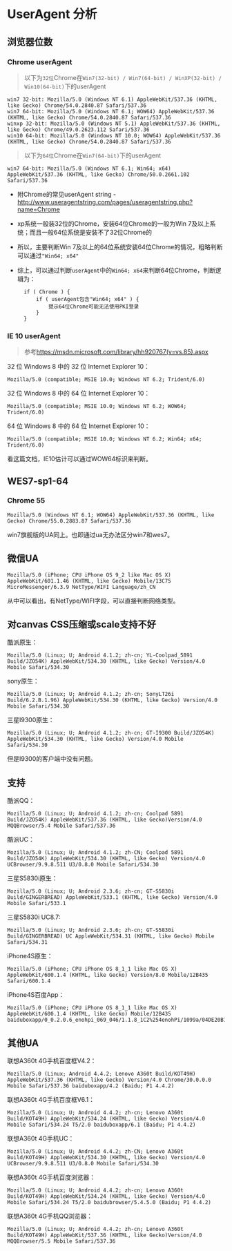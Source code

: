 # UserAgent 分析


## 浏览器位数

### Chrome userAgent

> 以下为`32位`Chrome在`Win7(32-bit) / Win7(64-bit) / WinXP(32-bit) / Win10(64-bit)`下的userAgent

    win7 32-bit: Mozilla/5.0 (Windows NT 6.1) AppleWebKit/537.36 (KHTML, like Gecko) Chrome/54.0.2840.87 Safari/537.36
    win7 64-bit: Mozilla/5.0 (Windows NT 6.1; WOW64) AppleWebKit/537.36 (KHTML, like Gecko) Chrome/54.0.2840.87 Safari/537.36
    winxp 32-bit: Mozilla/5.0 (Windows NT 5.1) AppleWebKit/537.36 (KHTML, like Gecko) Chrome/49.0.2623.112 Safari/537.36
    win10 64-bit: Mozilla/5.0 (Windows NT 10.0; WOW64) AppleWebKit/537.36 (KHTML, like Gecko) Chrome/54.0.2840.87 Safari/537.36

> 以下为`64位`Chrome在`Win7(64-bit)`下的userAgent

    win7 64-bit: Mozilla/5.0 (Windows NT 6.1; Win64; x64) AppleWebKit/537.36 (KHTML, like Gecko) Chrome/50.0.2661.102 Safari/537.36

* 附Chrome的常见userAgent string - <http://www.useragentstring.com/pages/useragentstring.php?name=Chrome>
* xp系统一般装32位的Chrome，安装64位Chrome的一般为Win 7及以上系统；而且一般64位系统是安装不了32位Chrome的
* 所以，主要判断Win 7及以上的64位系统安装64位Chrome的情况，粗略判断可以通过`"Win64; x64"`
* 综上，可以通过判断`userAgent`中的`Win64; x64`来判断64位Chrome，判断逻辑为：

        if ( Chrome ) {
            if ( userAgent包含"Win64; x64" ) {
                提示64位Chrome可能无法使用PKI登录
            }
        }



### IE 10 userAgent

> 参考<https://msdn.microsoft.com/library/hh920767(v=vs.85).aspx>

32 位 Windows 8 中的 32 位 Internet Explorer 10：

    Mozilla/5.0 (compatible; MSIE 10.0; Windows NT 6.2; Trident/6.0)

32 位 Windows 8 中的 64 位 Internet Explorer 10：

    Mozilla/5.0 (compatible; MSIE 10.0; Windows NT 6.2; WOW64; Trident/6.0) 

64 位 Windows 8 中的 64 位 Internet Explorer 10：

    Mozilla/5.0 (compatible; MSIE 10.0; Windows NT 6.2; Win64; x64; Trident/6.0)

看这篇文档，IE10估计可以通过WOW64标识来判断。




## WES7-sp1-64

### Chrome 55

    Mozilla/5.0 (Windows NT 6.1; WOW64) AppleWebKit/537.36 (KHTML, like Gecko) Chrome/55.0.2883.87 Safari/537.36

win7旗舰版的UA同上。也即通过ua无办法区分win7和wes7。




## 微信UA

    Mozilla/5.0 (iPhone; CPU iPhone OS 9_2 like Mac OS X) AppleWebKit/601.1.46 (KHTML, like Gecko) Mobile/13C75 MicroMessenger/6.3.9 NetType/WIFI Language/zh_CN

从中可以看出，有NetType/WIFI字段，可以直接判断网络类型。


## 对canvas CSS压缩或scale支持不好

酷派原生：

    Mozilla/5.0 (Linux; U; Android 4.1.2; zh-cn; YL-Coolpad_5891 Build/JZO54K) AppleWebKit/534.30 (KHTML, like Gecko) Version/4.0 Mobile Safari/534.30

sony原生：

    Mozilla/5.0 (Linux; U; Android 4.1.2; zh-cn; SonyLT26i Build/6.2.B.1.96) AppleWebKit/534.30 (KHTML, like Gecko) Version/4.0 Mobile Safari/534.30

三星I9300原生：

    Mozilla/5.0 (Linux; U; Android 4.1.2; zh-cn; GT-I9300 Build/JZO54K) AppleWebKit/534.30 (KHTML, like Gecko) Version/4.0 Mobile Safari/534.30

但是I9300的客户端中没有问题。



## 支持

酷派QQ：

    Mozilla/5.0 (Linux; U; Android 4.1.2; zh-cn; Coolpad 5891 Build/JZO54K) AppleWebKit/537.36 (KHTML, like Gecko)Version/4.0 MQQBrowser/5.4 Mobile Safari/537.36

酷派UC：

    Mozilla/5.0 (Linux; U; Android 4.1.2; zh-CN; Coolpad 5891 Build/JZO54K) AppleWebKit/534.30 (KHTML, like Gecko) Version/4.0 UCBrowser/9.9.8.511 U3/0.8.0 Mobile Safari/534.30

三星S5830i原生：

    Mozilla/5.0 (Linux; U; Android 2.3.6; zh-cn; GT-S5830i Build/GINGERBREAD) AppleWebKit/533.1 (KHTML, like Gecko) Version/4.0 Mobile Safari/533.1

三星S5830i UC8.7:

    Mozilla/5.0 (Linux; U; Android 2.3.6; zh-cn; GT-S5830i Build/GINGERBREAD) UC AppleWebKit/534.31 (KHTML, like Gecko) Mobile Safari/534.31

iPhone4S原生：

    Mozilla/5.0 (iPhone; CPU iPhone OS 8_1_1 like Mac OS X) AppleWebKit/600.1.4 (KHTML, like Gecko) Version/8.0 Mobile/12B435 Safari/600.1.4

iPhone4S百度App：
    
    Mozilla/5.0 (iPhone; CPU iPhone OS 8_1_1 like Mac OS X) AppleWebKit/600.1.4 (KHTML, like Gecko) Mobile/12B435 baiduboxapp/0_0.2.0.6_enohpi_069_046/1.1.8_1C2%254enohPi/1099a/04DE20B136DB7F505C46DB53D675F6673F5A8C0C1FCOOBOHRGP/1


## 其他UA

联想A360t 4G手机百度框V4.2：

    Mozilla/5.0 (Linux; Android 4.4.2; Lenovo A360t Build/KOT49H) AppleWebKit/537.36 (KHTML, like Gecko) Version/4.0 Chrome/30.0.0.0 Mobile Safari/537.36 baiduboxapp/4.2 (Baidu; P1 4.4.2)


联想A360t 4G手机百度框V6.1：

    Mozilla/5.0 (Linux; U; Android 4.4.2; zh-cn; Lenovo A360t Build/KOT49H) AppleWebKit/534.24 (KHTML, like Gecko) Version/4.0 Mobile Safari/534.24 T5/2.0 baiduboxapp/6.1 (Baidu; P1 4.4.2)

联想A360t 4G手机UC：

    Mozilla/5.0 (Linux; U; Android 4.4.2; zh-CN; Lenovo A360t Build/KOT49H) AppleWebKit/534.30 (KHTML, like Gecko) Version/4.0 UCBrowser/9.9.8.511 U3/0.8.0 Mobile Safari/534.30


联想A360t 4G手机百度浏览器：

    Mozilla/5.0 (Linux; U; Android 4.4.2; zh-cn; Lenovo A360t Build/KOT49H) AppleWebKit/534.24 (KHTML, like Gecko) Version/4.0 Mobile Safari/534.24 T5/2.0 baidubrowser/5.4.5.0 (Baidu; P1 4.4.2) 

联想A360t 4G手机QQ浏览器：

    Mozilla/5.0 (Linux; U; Android 4.4.2; zh-cn; Lenovo A360t Build/KOT49H) AppleWebKit/537.36 (KHTML, like Gecko)Version/4.0 MQQBrowser/5.5 Mobile Safari/537.36
